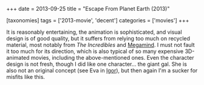 +++
date = 2013-09-25
title = "Escape From Planet Earth (2013)"

[taxonomies]
tags = ['2013-movie', 'decent']
categories = ['movies']
+++

It is reasonably entertaining, the animation is sophisticated, and
visual design is of good quality, but it suffers from relying too much
on recycled material, most notably from *The Incredibles* and
[Megamind]. I must not fault it too much for its direction, which is
also typical of so many expensive 3D-animated movies, including the
above-mentioned ones. Even the character design is not fresh, though I
did like one character\... the giant gal. She is also not an original
concept (see Eva in [Igor]), but then again I\'m a sucker for misfits
like this.

  [Megamind]: http://movies.tshepang.net/megamind-2010
  [Igor]: http://movies.tshepang.net/igor-2008
